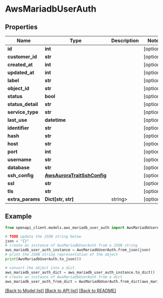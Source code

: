 # AwsMariadbUserAuth


## Properties

Name | Type | Description | Notes
------------ | ------------- | ------------- | -------------
**id** | **int** |  | [optional] 
**customer_id** | **str** |  | [optional] 
**created_at** | **int** |  | [optional] 
**updated_at** | **int** |  | [optional] 
**label** | **str** |  | [optional] 
**object_id** | **str** |  | [optional] 
**status** | **bool** |  | [optional] 
**status_detail** | **str** |  | [optional] 
**service_type** | **str** |  | [optional] 
**last_use** | **datetime** |  | [optional] 
**identifier** | **str** |  | [optional] 
**hash** | **str** |  | [optional] 
**host** | **str** |  | [optional] 
**port** | **int** |  | [optional] 
**username** | **str** |  | [optional] 
**database** | **str** |  | [optional] 
**ssh_config** | [**AwsAuroraTraitSshConfig**](AwsAuroraTraitSshConfig.md) |  | [optional] 
**ssl** | **str** |  | [optional] 
**tls** | **str** |  | [optional] 
**extra_params** | **Dict[str, str]** | string&gt; | [optional] 

## Example

```python
from openapi_client.models.aws_mariadb_user_auth import AwsMariadbUserAuth

# TODO update the JSON string below
json = "{}"
# create an instance of AwsMariadbUserAuth from a JSON string
aws_mariadb_user_auth_instance = AwsMariadbUserAuth.from_json(json)
# print the JSON string representation of the object
print(AwsMariadbUserAuth.to_json())

# convert the object into a dict
aws_mariadb_user_auth_dict = aws_mariadb_user_auth_instance.to_dict()
# create an instance of AwsMariadbUserAuth from a dict
aws_mariadb_user_auth_from_dict = AwsMariadbUserAuth.from_dict(aws_mariadb_user_auth_dict)
```
[[Back to Model list]](../README.md#documentation-for-models) [[Back to API list]](../README.md#documentation-for-api-endpoints) [[Back to README]](../README.md)


